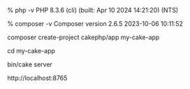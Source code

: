 
% php -v
PHP 8.3.6 (cli) (built: Apr 10 2024 14:21:20) (NTS)

% composer -v
Composer version 2.6.5 2023-10-06 10:11:52

composer create-project cakephp/app my-cake-app

cd my-cake-app

bin/cake server

http://localhost:8765